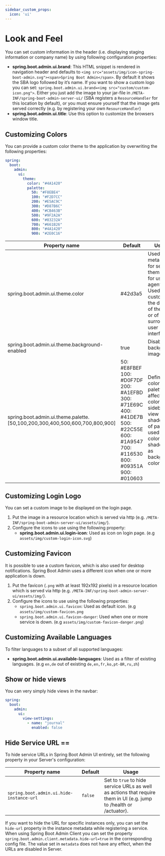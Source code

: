 ```yaml
---
sidebar_custom_props:
  icon: 'ui'
---
```

# Look and Feel

You can set custom information in the header (i.e. displaying staging information or company name) by using following configuration properties:

* **spring.boot.admin.ui.brand**: This HTML snippet is rendered in navigation header and defaults to `<img src="assets/img/icon-spring-boot-admin.svg"><span>Spring Boot Admin</span>`. By default it shows the SBA logo followed by it’s name. If you want to show a custom logo you can set: `spring.boot.admin.ui.brand=<img src="custom/custom-icon.png">`. Either you just add the image to your jar-file in `/META-INF/spring-boot-admin-server-ui/` (SBA registers a `ResourceHandler` for this location by default), or you must ensure yourself that the image gets served correctly (e.g. by registering your own `ResourceHandler`)
* **spring.boot.admin.ui.title**: Use this option to customize the browsers window title.

## Customizing Colors

You can provide a custom color theme to the application by overwriting the following properties:

```yaml title="application.yml"
spring:
  boot:
    admin:
      ui:
        theme:
          color: "#4A1420"
          palette:
            50: "#F8EBE4"
            100: "#F2D7CC"
            200: "#E5AC9C"
            300: "#D87B6C"
            400: "#CB463B"
            500: "#9F2A2A"
            600: "#83232A"
            700: "#661B26"
            800: "#4A1420"
            900: "#2E0C16"
```

| Property name                                                               | Default                                                                                                                          | Usage                                                                                                                                             |
| --------------------------------------------------------------------------- | -------------------------------------------------------------------------------------------------------------------------------- | ------------------------------------------------------------------------------------------------------------------------------------------------- |
| spring.boot.admin.ui.theme.color                                            | #42d3a5                                                                                                                          | Used in meta tag for setting theme color for user agents. Used to customize the display of the page or of the surrounding user interface.         |
| spring.boot.admin.ui.theme.background-enabled                               | true                                                                                                                             | Disable background image in UI                                                                                                                    |
| spring.boot.admin.ui.theme.palette.[50,100,200,300,400,500,600,700,800,900] | 50: #E8FBEF 100: #D0F7DF 200: #A1EFBD 300: #71E69C 400: #41DE7B 500: #22C55E 600: #1A9547 700: #116530 800: #09351A 900: #010603 | Define a color palette that affects the colors in sidebar view (e.g shade 600 of palette is used as text color and shade 50 as background color.) |

## Customizing Login Logo

You can set a custom image to be displayed on the login page.

1. Put the image in a resource location which is served via http (e.g. `/META-INF/spring-boot-admin-server-ui/assets/img/`).
2. Configure the icons to use using the following property:
    * **spring.boot.admin.ui.login-icon**: Used as icon on login page. (e.g `assets/img/custom-login-icon.svg`)

## Customizing Favicon

It is possible to use a custom favicon, which is also used for desktop notifications. Spring Boot Admin uses a different icon when one or more application is down.

1. Put the favicon (`.png` with at least 192x192 pixels) in a resource location which is served via http (e.g. `/META-INF/spring-boot-admin-server-ui/assets/img/`).
2. Configure the icons to use using the following properties:
    * `spring.boot.admin.ui.favicon`: Used as default icon. (e.g `assets/img/custom-favicon.png`
    * `spring.boot.admin.ui.favicon-danger`: Used when one or more service is down. (e.g `assets/img/custom-favicon-danger.png`)

## Customizing Available Languages

To filter languages to a subset of all supported languages:

* **spring.boot.admin.ui.available-languages**: Used as a filter of existing languages. (e.g `en,de` out of existing `de,en,fr,ko,pt-BR,ru,zh`)

## Show or hide views

You can very simply hide views in the navbar:

```yaml title="application.yml"
spring:
  boot:
    admin:
      ui:
        view-settings:
          - name: "journal"
            enabled: false
```

## Hide Service URL ==

To hide service URLs in Spring Boot Admin UI entirely, set the following property in your Server's configuration:

| Property name                            | Default | Usage                                                                                                              
|------------------------------------------|---------|--------------------------------------------------------------------------------------------------------------------
| `spring.boot.admin.ui.hide-instance-url` | `false` | Set to `true` to hide service URLs as well as actions that require them in UI (e.g. jump to /health or /actuator). 

If you want to hide the URL for specific instances only, you can set the `hide-url` property in the instance metadata
while registering a service.
When using Spring Boot Admin Client you can set the property `spring.boot.admin.client.metadata.hide-url=true` in the
corresponding config file. The value set in `metadata` does not have any effect, when the URLs are disabled in Server.

